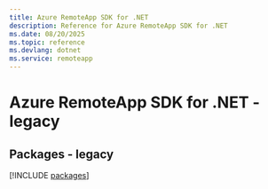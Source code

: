 ```yaml
---
title: Azure RemoteApp SDK for .NET
description: Reference for Azure RemoteApp SDK for .NET
ms.date: 08/20/2025
ms.topic: reference
ms.devlang: dotnet
ms.service: remoteapp
---
```

# Azure RemoteApp SDK for .NET - legacy
## Packages - legacy
[!INCLUDE [packages](remoteapp-index.md)]